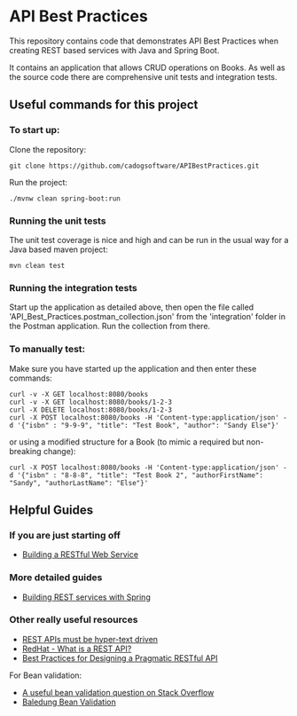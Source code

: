 # API Best Practices

This repository contains code that demonstrates API Best Practices when creating REST
based services with Java and Spring Boot.

It contains an application that allows CRUD operations on Books. As well
as the source code there are comprehensive unit tests and integration tests.

## Useful commands for this project

### To start up:
Clone the repository:

```
git clone https://github.com/cadogsoftware/APIBestPractices.git
```

Run the project:
```
./mvnw clean spring-boot:run
```

### Running the unit tests
The unit test coverage is nice and high and can be run in the usual way for a Java based maven project:

``` 
mvn clean test
```

### Running the integration tests
Start up the application as detailed above, then open the file called 'API_Best_Practices.postman_collection.json' from the 'integration' folder
in the Postman application. Run the collection from there.

### To manually test:

Make sure you have started up the application and then enter these commands:

```
curl -v -X GET localhost:8080/books
curl -v -X GET localhost:8080/books/1-2-3
curl -X DELETE localhost:8080/books/1-2-3
curl -X POST localhost:8080/books -H 'Content-type:application/json' -d '{"isbn" : "9-9-9", "title": "Test Book", "author": "Sandy Else"}'
```
or using a modified structure for a Book (to mimic a required but non-breaking change):

```
curl -X POST localhost:8080/books -H 'Content-type:application/json' -d '{"isbn" : "8-8-8", "title": "Test Book 2", "authorFirstName": "Sandy", "authorLastName": "Else"}'
```


## Helpful Guides

### If you are just starting off
* [Building a RESTful Web Service](https://spring.io/guides/gs/rest-service/)

### More detailed guides
* [Building REST services with Spring](https://spring.io/guides/tutorials/rest/)


### Other really useful resources
* [REST APIs must be hyper-text driven](https://roy.gbiv.com/untangled/2008/rest-apis-must-be-hypertext-driven)
* [RedHat - What is a REST API?](https://www.redhat.com/en/topics/api/what-is-a-rest-api)
* [Best Practices for Designing a Pragmatic RESTful API](https://www.vinaysahni.com/best-practices-for-a-pragmatic-restful-api#advanced-queries)

For Bean validation:
* [A useful bean validation question on Stack Overflow](https://stackoverflow.com/questions/72456958/spring-custom-validator-with-dependencies-on-other-fields)
* [Baledung Bean Validation](https://www.baeldung.com/spring-mvc-custom-validator#custom-class-level-validation)